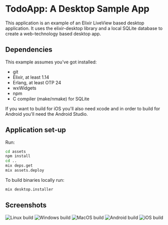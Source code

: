 # TodoApp: A Desktop Sample App

This application is an example of an Elixir LiveView based desktop application. It uses the elixir-desktop library and a local SQLite database to create a web-technology based desktop app.

## Dependencies

This example assumes you've got installed:

- git
- Elixir, at least 1.14
- Erlang, at least OTP 24
- wxWidgets
- npm
- C compiler (make/nmake) for SQLite

If you want to build for iOS you'll also need xcode and in order to build for Android you'll need the
Android Studio.

## Application set-up

Run:

```bash
cd assets
npm install
cd ..
mix deps.get
mix assets.deploy
```

To build binaries locally run:

```bash
mix desktop.installer
```

## Screenshots

![Linux build](/nodeploy/linux_todo.png?raw=true "Linux build")
![Windows build](/nodeploy/windows_todo.png?raw=true "Windows build")
![MacOS build](/nodeploy/macos_todo.png?raw=true "MacOS build")
![Android build](/nodeploy/android_todo.png?raw=true "Android build")
![iOS build](/nodeploy/ios_todo.png?raw=true "iOS build")
